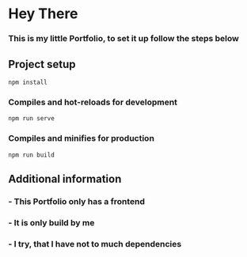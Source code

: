 # Hey There 
### This is my little Portfolio, to set it up follow the steps below

## Project setup
```
npm install
```

### Compiles and hot-reloads for development
```
npm run serve
```

### Compiles and minifies for production
```
npm run build
```

## Additional information 

###  - This Portfolio only has a frontend
###  - It is only build by me
###  - I try, that I have not to much dependencies

